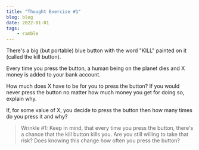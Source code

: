 ```yaml
---
title: "Thought Exercise #1"
blog: blog
date: 2022-01-01
tags:
    - ramble
---
```


There's a big (but portable) blue button with the word "KILL" painted on it (called the kill button).

Every time you press the button, a human being on the planet dies and X money is added to your bank account.

How much does X have to be for you to press the button? If you would never press the button no matter how much money you get for doing so, explain why.

If, for some value of X, you decide to press the button then how many times do you press it and why?

> Wrinkle \#1: Keep in mind, that every time you press the button, there's a chance that the kill button kills you. Are you still willing to take that risk? Does knowing this change how often you press the button?

